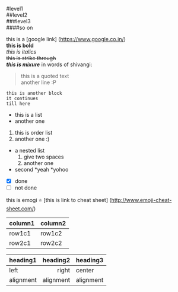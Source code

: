 #level1 <br>
##level2 <br>
###level3 <br>
####so on <br>

this is a [google link] (https://www.google.co.in/) <br>
**this is bold** <br>
 *this is italics* <br>
 ~~this is strike through~~ <br>
 ***this is mixure***
 in words of shivangi:
 >this is a quoted text <br>
 >another line :P
 
```
this is another block
it continues
till here
```

- this is a list
- another one

1. this is order list
2. another one :)

- a nested list
  1. give two spaces
  2. another one
- second
  *yeah
  *yohoo


- [x] done
- [ ] not done
  
this is emogi :star: [this is link to cheat sheet] (http://www.emoji-cheat-sheet.com/)

|column1|column2|
|---|---|
|row1c1|row1c2|
|row2c1|row2c2|

|heading1|heading2|heading3|
|:---|---:|:---|
|left|right|center|
|alignment|alignment|alignment|
